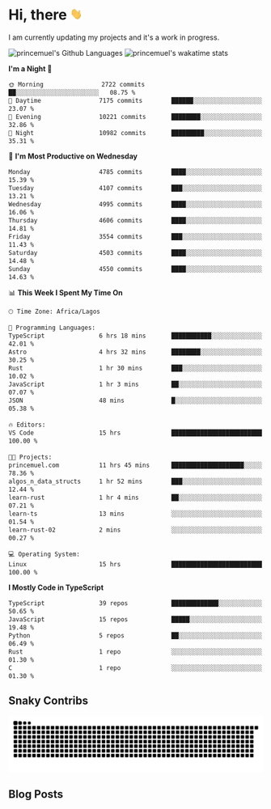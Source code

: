 # Hi, there <img src='/assets/wave.gif' alt='Just saying hello' width='24' height='24' />

<!--
**princemuel/princemuel** is a ✨ _special_ ✨ repository because its `README.md` (this file) appears on your GitHub profile.

Here are some ideas to get you started:

- 🔭 I’m currently working on ...
- 🌱 I’m currently learning ...
- 👯 I’m looking to collaborate on ...
- 🤔 I’m looking for help with ...
- 💬 Ask me about ...
- 📫 How to reach me: ...
- 😄 Pronouns: ...
- ⚡ Fun fact: ...
-->

I am currently updating my projects and it's a work in progress.

![princemuel's Github Languages](https://github-readme-stats.vercel.app/api/top-langs/?username=princemuel&text_color=586069&layout=compact&hide_border=true&title_color=0366d6&count_private=true&include_all_commits=true&theme=tokyonight&show_icons=true)
![princemuel's wakatime stats](https://github-readme-stats.vercel.app/api/wakatime?username=princemuel&text_color=586069&layout=compact&hide_border=true&title_color=0366d6&count_private=true&include_all_commits=true&theme=tokyonight&show_icons=true)

<!--START_SECTION:waka-->
**I'm a Night 🦉** 

```text
🌞 Morning                2722 commits        ██░░░░░░░░░░░░░░░░░░░░░░░   08.75 % 
🌆 Daytime                7175 commits        ██████░░░░░░░░░░░░░░░░░░░   23.07 % 
🌃 Evening                10221 commits       ████████░░░░░░░░░░░░░░░░░   32.86 % 
🌙 Night                  10982 commits       █████████░░░░░░░░░░░░░░░░   35.31 % 
```
📅 **I'm Most Productive on Wednesday** 

```text
Monday                   4785 commits        ████░░░░░░░░░░░░░░░░░░░░░   15.39 % 
Tuesday                  4107 commits        ███░░░░░░░░░░░░░░░░░░░░░░   13.21 % 
Wednesday                4995 commits        ████░░░░░░░░░░░░░░░░░░░░░   16.06 % 
Thursday                 4606 commits        ████░░░░░░░░░░░░░░░░░░░░░   14.81 % 
Friday                   3554 commits        ███░░░░░░░░░░░░░░░░░░░░░░   11.43 % 
Saturday                 4503 commits        ████░░░░░░░░░░░░░░░░░░░░░   14.48 % 
Sunday                   4550 commits        ████░░░░░░░░░░░░░░░░░░░░░   14.63 % 
```


📊 **This Week I Spent My Time On** 

```text
🕑︎ Time Zone: Africa/Lagos

💬 Programming Languages: 
TypeScript               6 hrs 18 mins       ███████████░░░░░░░░░░░░░░   42.01 % 
Astro                    4 hrs 32 mins       ████████░░░░░░░░░░░░░░░░░   30.25 % 
Rust                     1 hr 30 mins        ███░░░░░░░░░░░░░░░░░░░░░░   10.02 % 
JavaScript               1 hr 3 mins         ██░░░░░░░░░░░░░░░░░░░░░░░   07.07 % 
JSON                     48 mins             █░░░░░░░░░░░░░░░░░░░░░░░░   05.38 % 

🔥 Editors: 
VS Code                  15 hrs              █████████████████████████   100.00 % 

🐱‍💻 Projects: 
princemuel.com           11 hrs 45 mins      ████████████████████░░░░░   78.36 % 
algos_n_data_structs     1 hr 52 mins        ███░░░░░░░░░░░░░░░░░░░░░░   12.44 % 
learn-rust               1 hr 4 mins         ██░░░░░░░░░░░░░░░░░░░░░░░   07.21 % 
learn-ts                 13 mins             ░░░░░░░░░░░░░░░░░░░░░░░░░   01.54 % 
learn-rust-02            2 mins              ░░░░░░░░░░░░░░░░░░░░░░░░░   00.27 % 

💻 Operating System: 
Linux                    15 hrs              █████████████████████████   100.00 % 
```

**I Mostly Code in TypeScript** 

```text
TypeScript               39 repos            █████████████░░░░░░░░░░░░   50.65 % 
JavaScript               15 repos            █████░░░░░░░░░░░░░░░░░░░░   19.48 % 
Python                   5 repos             ██░░░░░░░░░░░░░░░░░░░░░░░   06.49 % 
Rust                     1 repo              ░░░░░░░░░░░░░░░░░░░░░░░░░   01.30 % 
C                        1 repo              ░░░░░░░░░░░░░░░░░░░░░░░░░   01.30 % 
```




<!--END_SECTION:waka-->

## Snaky Contribs

<img src='/assets/github-snake-dark.svg' alt='Snaky Contributions' />

## Blog Posts

<!-- BLOG-POST-LIST:START -->
<!-- BLOG-POST-LIST:END -->
